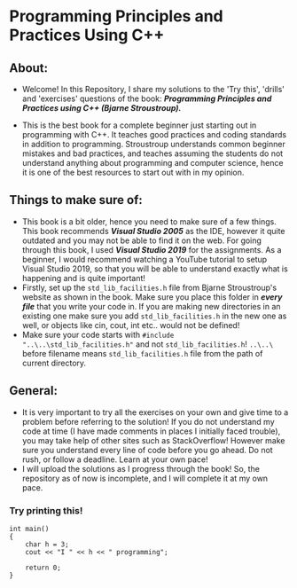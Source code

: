 # Programming Principles and Practices Using C++ 
## About:
- Welcome! In this Repository, I share my solutions to the 'Try this', 'drills' and 'exercises' questions of the book: ***Programming Principles and Practices using C++ (Bjarne Stroustroup).***

- This is the best book for a complete beginner just starting out in programming with C++. It teaches good practices and coding standards in addition to programming. Stroustroup understands common beginner mistakes and bad practices, and teaches assuming the students do not understand anything about programming and computer science, hence it is one of the best resources to start out with in my opinion.

## Things to make sure of:
- This book is a bit older, hence you need to make sure of a few things. This book recommends ***Visual Studio 2005*** as the IDE, however it quite outdated and you may not be able to find it on the web. For going through this book, I used ***Visual Studio 2019*** for the assignments. As a beginner, I would recommend watching a YouTube tutorial to setup Visual Studio 2019, so that you will be able to understand exactly what is happening and is quite important!
- Firstly, set up the `std_lib_facilities.h` file from Bjarne Stroustroup's website as shown in the book. Make sure you place this folder in ***every file*** that you write your code in. If you are making new directories in an existing one make sure you add `std_lib_facilities.h` in the new one as well, or objects like cin, cout, int etc.. would not be defined!
- Make sure your code starts with `#include "..\..\std_lib_facilities.h"` and not `std_lib_facilities.h`! `..\..\` before filename means `std_lib_facilities.h` file from the path of current directory. 

## General:
- It is very important to try all the exercises on your own and give time to a problem before referring to the solution! If you do not understand my code at time (I have made comments in places I initially faced trouble), you may take help of other sites such as StackOverflow! However make sure you understand every line of code before you go ahead. Do not rush, or follow a deadline. Learn at your own pace!
- I will upload the solutions as I progress through the book! So, the repository as of now is incomplete, and I will complete it at my own pace.

### Try printing this!
```
int main()
{
	char h = 3;
	cout << "I " << h << " programming";

	return 0;
}

```
